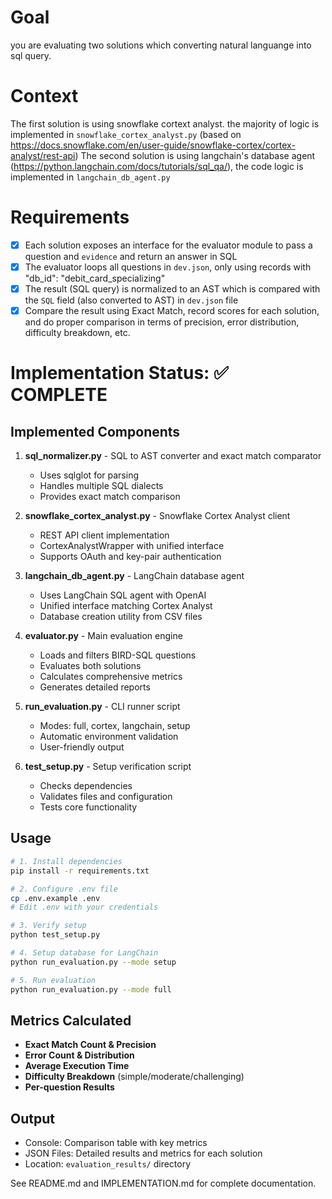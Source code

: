 # Goal
you are evaluating two solutions which converting natural languange into sql query. 

# Context
The first solution is using snowflake cortext analyst. the majority of logic is implemented in `snowflake_cortex_analyst.py` (based on https://docs.snowflake.com/en/user-guide/snowflake-cortex/cortex-analyst/rest-api)
The second solution is using langchain's database agent (https://python.langchain.com/docs/tutorials/sql_qa/), the code logic is implemented in `langchain_db_agent.py`

# Requirements
- [x] Each solution exposes an interface for the evaluator module to pass a question and `evidence` and return an answer in SQL
- [x] The evaluator loops all questions in `dev.json`, only using records with "db_id": "debit_card_specializing"
- [x] The result (SQL query) is normalized to an AST which is compared with the `SQL` field (also converted to AST) in `dev.json` file
- [x] Compare the result using Exact Match, record scores for each solution, and do proper comparison in terms of precision, error distribution, difficulty breakdown, etc.

# Implementation Status: ✅ COMPLETE

## Implemented Components

1. **sql_normalizer.py** - SQL to AST converter and exact match comparator
   - Uses sqlglot for parsing
   - Handles multiple SQL dialects
   - Provides exact match comparison

2. **snowflake_cortex_analyst.py** - Snowflake Cortex Analyst client
   - REST API client implementation
   - CortexAnalystWrapper with unified interface
   - Supports OAuth and key-pair authentication

3. **langchain_db_agent.py** - LangChain database agent
   - Uses LangChain SQL agent with OpenAI
   - Unified interface matching Cortex Analyst
   - Database creation utility from CSV files

4. **evaluator.py** - Main evaluation engine
   - Loads and filters BIRD-SQL questions
   - Evaluates both solutions
   - Calculates comprehensive metrics
   - Generates detailed reports

5. **run_evaluation.py** - CLI runner script
   - Modes: full, cortex, langchain, setup
   - Automatic environment validation
   - User-friendly output

6. **test_setup.py** - Setup verification script
   - Checks dependencies
   - Validates files and configuration
   - Tests core functionality

## Usage

```bash
# 1. Install dependencies
pip install -r requirements.txt

# 2. Configure .env file
cp .env.example .env
# Edit .env with your credentials

# 3. Verify setup
python test_setup.py

# 4. Setup database for LangChain
python run_evaluation.py --mode setup

# 5. Run evaluation
python run_evaluation.py --mode full
```

## Metrics Calculated

- **Exact Match Count & Precision**
- **Error Count & Distribution**
- **Average Execution Time**
- **Difficulty Breakdown** (simple/moderate/challenging)
- **Per-question Results**

## Output

- Console: Comparison table with key metrics
- JSON Files: Detailed results and metrics for each solution
- Location: `evaluation_results/` directory

See README.md and IMPLEMENTATION.md for complete documentation.
  
